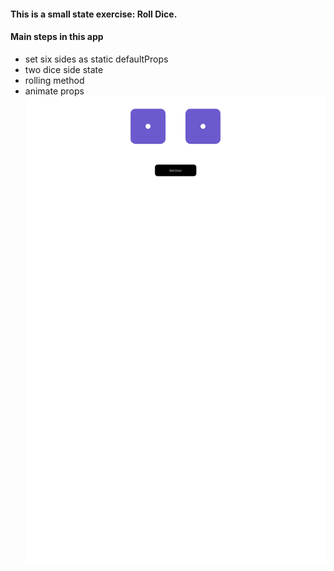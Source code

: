 #### This is a small state exercise: Roll Dice.

#### Main steps in this app
 - set six sides as static defaultProps 
 - two dice side state
 - rolling method
 - animate props
![Roll Dice](https://github.com/xiaomingfu/rolldice/blob/master/RollDice.png)

